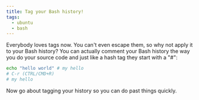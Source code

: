 ```yaml
---
title: Tag your Bash history!
tags:
  - ubuntu
  - bash
---
```


Everybody loves tags now.  You can't even escape them, so why not apply it to your Bash history? You can actually comment your Bash history the way you do your source code and just like a hash tag they start with a "#":

```bash
echo "hello world" # my hello
# C-r (CTRL/CMD+R)
# my hello
```

Now go about tagging your history so you can do past things quickly.

